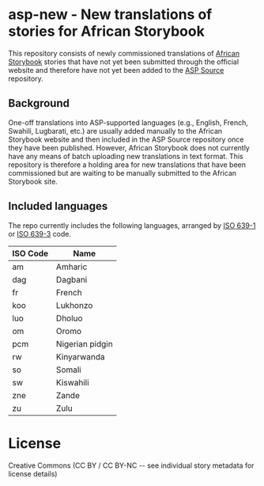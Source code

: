 # asp-new - New translations of stories for African Storybook

This repository consists of newly commissioned translations of [African Storybook](http://www.africanstorybook.org/) stories that have not yet been submitted through the official website and therefore have not yet been added to the [ASP Source](https://github.com/global-asp/asp-source) repository.

## Background

One-off translations into ASP-supported languages (e.g., English, French, Swahili, Lugbarati, etc.) are usually added manually to the African Storybook website and then included in the ASP Source repository once they have been published. However, African Storybook does not currently have any means of batch uploading new translations in text format. This repository is therefore a holding area for new translations that have been commissioned but are waiting to be manually submitted to the African Storybook site.

## Included languages

The repo currently includes the following languages, arranged by [ISO 639-1](http://en.wikipedia.org/wiki/ISO_639-1) or [ISO 639-3](http://en.wikipedia.org/wiki/ISO_639-3) code.

ISO Code | Name
-------- | ----
am | Amharic
dag | Dagbani
fr | French
koo | Lukhonzo
luo | Dholuo
om | Oromo
pcm | Nigerian pidgin
rw | Kinyarwanda
so | Somali
sw | Kiswahili
zne | Zande
zu | Zulu

# License

Creative Commons (CC BY / CC BY-NC -- see individual story metadata for license details)
